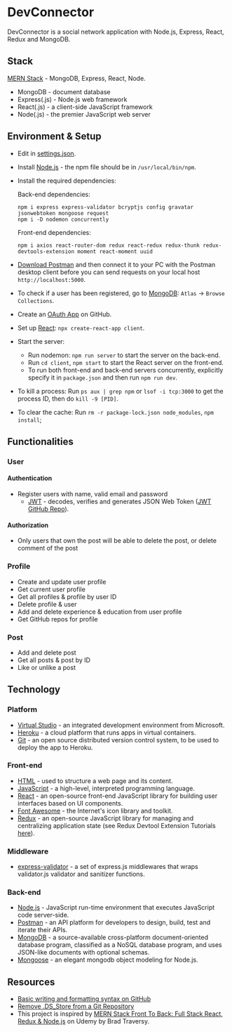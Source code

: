 # DevConnector

DevConnector is a social network application with Node.js, Express, React, Redux and MongoDB.

## Stack

[MERN Stack](https://www.mongodb.com/mern-stack) - MongoDB, Express, React, Node.

- MongoDB - document database
- Express(.js) - Node.js web framework
- React(.js) - a client-side JavaScript framework
- Node(.js) - the premier JavaScript web server

## Environment & Setup

- Edit in [settings.json](https://code.visualstudio.com/docs/getstarted/settings#:~:text=You%20can%20open%20the%20settings,to%20using%20the%20default%20values.).
- Install [Node.js](https://nodejs.org/en/) - the npm file should be in `/usr/local/bin/npm`.
- Install the required dependencies:

  Back-end dependencies:

  ```
  npm i express express-validator bcryptjs config gravatar jsonwebtoken mongoose request
  npm i -D nodemon concurrently
  ```

  Front-end dependencies:

  ```
  npm i axios react-router-dom redux react-redux redux-thunk redux-devtools-extension moment react-moment uuid
  ```

- [Download Postman](https://www.postman.com/downloads/) and then connect it to your PC with the Postman desktop client before you can send requests on your local host `http://localhost:5000`.
- To check if a user has been registered, go to [MongoDB](https://www.mongodb.com/): `Atlas` -> `Browse Collections`.
- Create an [OAuth App](https://docs.github.com/en/developers/apps/building-oauth-apps/creating-an-oauth-app) on GitHub.
- Set up [React](https://reactjs.org/): `npx create-react-app client`.
- Start the server:
  - Run nodemon: `npm run server` to start the server on the back-end.
  - Run `cd client`, `npm start` to start the React server on the front-end.
  - To run both front-end and back-end servers concurrently, explicitly specify it in `package.json` and then run `npm run dev`.
- To kill a process: Run `ps aux | grep npm` or `lsof -i tcp:3000` to get the process ID, then do `kill -9 [PID]`.
- To clear the cache: Run `rm -r package-lock.json node_modules`, `npm install`;

## Functionalities

### User

#### Authentication

- Register users with name, valid email and password
  - [JWT](https://jwt.io/) - decodes, verifies and generates JSON Web Token ([JWT GitHub Repo](https://github.com/auth0/node-jsonwebtoken)).

#### Authorization

- Only users that own the post will be able to delete the post, or delete comment of the post

### Profile

- Create and update user profile
- Get current user profile
- Get all profiles & profile by user ID
- Delete profile & user
- Add and delete experience & education from user profile
- Get GitHub repos for profile

### Post

- Add and delete post
- Get all posts & post by ID
- Like or unlike a post

## Technology

### Platform

- [Virtual Studio](https://visualstudio.microsoft.com/) - an integrated development environment from Microsoft.
- [Heroku](https://www.heroku.com/) - a cloud platform that runs apps in virtual containers.
- [Git](https://git-scm.com/) - an open source distributed version control system, to be used to deploy the app to Heroku.

### Front-end

- [HTML](https://developer.mozilla.org/en-US/docs/Learn/Getting_started_with_the_web/HTML_basics) - used to structure a web page and its content.
- [JavaScript](https://en.wikipedia.org/wiki/JavaScript) - a high-level, interpreted programming language.
- [React](https://reactjs.org/) - an open-source front-end JavaScript library for building user interfaces based on UI components.
- [Font Awesome](https://fontawesome.com/) - the Internet's icon library and toolkit.
- [Redux](https://github.com/zalmoxisus/redux-devtools-extension) - an open-source JavaScript library for managing and centralizing application state (see Redux Devtool Extension Tutorials [here](https://www.youtube.com/watch?v=IlM7497j6LY)).

### Middleware

- [express-validator](https://express-validator.github.io/docs/) - a set of express.js middlewares that wraps validator.js validator and sanitizer functions.

### Back-end

- [Node.js](https://nodejs.org/en/) - JavaScript run-time environment that executes JavaScript code server-side.
- [Postman](https://www.postman.com/) - an API platform for developers to design, build, test and iterate their APIs.
- [MongoDB](https://www.mongodb.com/) - a source-available cross-platform document-oriented database program, classified as a NoSQL database program, and uses JSON-like documents with optional schemas.
- [Mongoose](https://mongoosejs.com/) - an elegant mongodb object modeling for Node.js.

## Resources

- [Basic writing and formatting syntax on GitHub](https://docs.github.com/en/get-started/writing-on-github/getting-started-with-writing-and-formatting-on-github/basic-writing-and-formatting-syntax)
- [Remove .DS_Store from a Git Repository](https://stackoverflow.com/questions/107701/how-can-i-remove-ds-store-files-from-a-git-repository)
- This project is inspired by [MERN Stack Front To Back: Full Stack React, Redux & Node.js](https://github.com/bradtraversy/devconnector_2.0) on Udemy by Brad Traversy.
